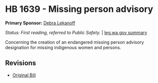 # HB 1639 - Missing person advisory
**Primary Sponsor:** [Debra Lekanoff](/person/leg/lekanoff_de.md)

*Status: First reading, referred to Public Safety.* | [leg.wa.gov summary](https://app.leg.wa.gov/billsummary?BillNumber=1639&Year=2021)

Concerning the creation of an endangered missing person advisory designation for missing indigenous women and persons.

## Revisions
* [Original Bill](1/)